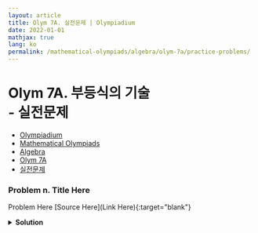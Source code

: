 ```yaml
---
layout: article
title: Olym 7A. 실전문제 | Olympiadium
date: 2022-01-01
mathjax: true
lang: ko
permalink: /mathematical-olympiads/algebra/olym-7a/practice-problems/
---
```

# Olym 7A. 부등식의 기술 <br> <ssup> - 실전문제</ssup>

<ul class="breadcrumb">
	<li><a href="{{ site.homeurl }}">Olympiadium</a></li> 
	<li><a href="{{ site.homeurl }}mathematical-olympiads/">Mathematical Olympiads</a></li> 
	<li><a href="{{ site.homeurl }}mathematical-olympiads/algebra/">Algebra</a></li> 
	<li><a href="{{ site.homeurl }}mathematical-olympiads/algebra/olym-7a/">Olym 7A</a></li> 
	<li><a href="{{ site.homeurl }}mathematical-olympiads/algebra/olym-7a/practice-problems/">실전문제</a></li>
</ul>

### Problem n. Title Here
<blueboard> Problem Here </blueboard>
[Source Here](Link Here){:target="blank"}
<pinkborder><details>
<summary><b>Solution</b></summary>
Solution Here. 
</details></pinkborder>
